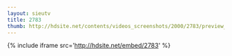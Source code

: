 ```yaml
---
layout: sieutv
title: 2783
thumb: http://hdsite.net/contents/videos_screenshots/2000/2783/preview_360p.mp4.jpg
---
```

{% include iframe src='http://hdsite.net/embed/2783' %}
 
